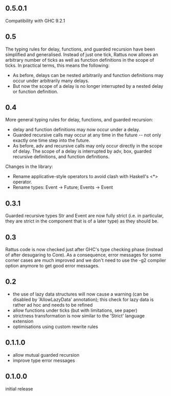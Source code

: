 0.5.0.1
---

Compatibility with GHC 9.2.1

0.5
---

The typing rules for delay, functions, and guarded recursion have been
simplified and generalised. Instead of just one tick, Rattus now
allows an arbitrary number of ticks as well as function definitions in
the scope of ticks. In practical terms, this means the following:

- As before, delays can be nested arbitrarily and function definitions
  may occur under arbitrarily many delays.
- But now the scope of a delay is no longer interrupted by a nested
  delay or function definition.

0.4
---

More general typing rules for delay, functions, and guarded recursion:

- delay and function definitions may now occur under a delay.
- Guarded recursive calls may occur at any time in the future -- not
  only exactly one time step into the future.
- As before, adv and recursive calls may only occur directly in the
  scope of delay. The scope of a delay is interrupted by adv, box,
  guarded recursive definitions, and function definitions.

Changes in the library:

- Rename applicative-style operators to avoid clash with Haskell's <*>
  operator.
- Rename types: Event -> Future; Events -> Event



0.3.1
-----

Guarded recursive types Str and Event are now fully strict (i.e. in
particular, they are strict in the component that is of a later type)
as they should be.

0.3
---

Rattus code is now checked just after GHC's type checking phase
(instead of after desugaring to Core). As a consequence, error
messages for some corner cases are much improved and we don't need
to use the -g2 compiler option anymore to get good error messages.

0.2
---

- the use of lazy data structures will now cause a warning (can be
  disabled by 'AllowLazyData' annotation); this check for lazy data is
  rather ad hoc and needs to be refined
- allow functions under ticks (but with limitations, see paper)
- strictness transformation is now similar to the 'Strict' language
  extension
- optimisations using custom rewrite rules

0.1.1.0
-------

- allow mutual guarded recursion
- improve type error messages

0.1.0.0
-------
initial release
